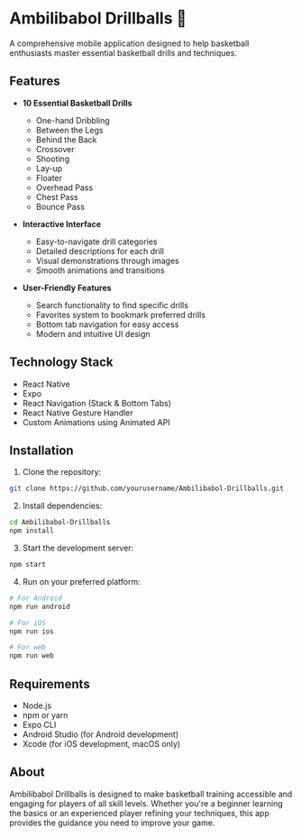 # Ambilibabol Drillballs 🏀

A comprehensive mobile application designed to help basketball enthusiasts master essential basketball drills and techniques.

## Features

- **10 Essential Basketball Drills**
  - One-hand Dribbling
  - Between the Legs
  - Behind the Back
  - Crossover
  - Shooting
  - Lay-up
  - Floater
  - Overhead Pass
  - Chest Pass
  - Bounce Pass

- **Interactive Interface**
  - Easy-to-navigate drill categories
  - Detailed descriptions for each drill
  - Visual demonstrations through images
  - Smooth animations and transitions

- **User-Friendly Features**
  - Search functionality to find specific drills
  - Favorites system to bookmark preferred drills
  - Bottom tab navigation for easy access
  - Modern and intuitive UI design

## Technology Stack

- React Native
- Expo
- React Navigation (Stack & Bottom Tabs)
- React Native Gesture Handler
- Custom Animations using Animated API

## Installation

1. Clone the repository:
```bash
git clone https://github.com/yourusername/Ambilibabol-Drillballs.git
```

2. Install dependencies:
```bash
cd Ambilibabol-Drillballs
npm install
```

3. Start the development server:
```bash
npm start
```

4. Run on your preferred platform:
```bash
# For Android
npm run android

# For iOS
npm run ios

# For web
npm run web
```

## Requirements

- Node.js
- npm or yarn
- Expo CLI
- Android Studio (for Android development)
- Xcode (for iOS development, macOS only)

## About

Ambilibabol Drillballs is designed to make basketball training accessible and engaging for players of all skill levels. Whether you're a beginner learning the basics or an experienced player refining your techniques, this app provides the guidance you need to improve your game.
